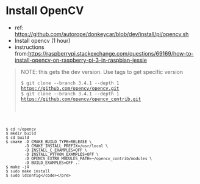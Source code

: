 # Install OpenCV
  * ref: https://github.com/autorope/donkeycar/blob/dev/install/pi/opencv.sh
  * Install opencv (1 hour)
  * instructions from:https://raspberrypi.stackexchange.com/questions/69169/how-to-install-opencv-on-raspberry-pi-3-in-raspbian-jessie
  > NOTE: this gets the dev version. Use tags to get specific version
    <pre><code>$ git clone --branch 3.4.1 --depth 1  https://github.com/opencv/opencv.git
    $ git clone --branch 3.4.1 --depth 1 https://github.com/opencv/opencv_contrib.git
    
    $ cd ~/opencv
    $ mkdir build
    $ cd build
    $ cmake -D CMAKE_BUILD_TYPE=RELEASE \
            -D CMAKE_INSTALL_PREFIX=/usr/local \
            -D INSTALL_C_EXAMPLES=OFF \
            -D INSTALL_PYTHON_EXAMPLES=OFF \
            -D OPENCV_EXTRA_MODULES_PATH=~/opencv_contrib/modules \
            -D BUILD_EXAMPLES=OFF ..
    $ make -j4
    $ sudo make install
    $ sudo ldconfig</code></pre>
